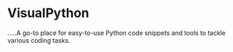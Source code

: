 # VisualPython
.....A go-to place for easy-to-use Python code snippets and tools to tackle various coding tasks.
